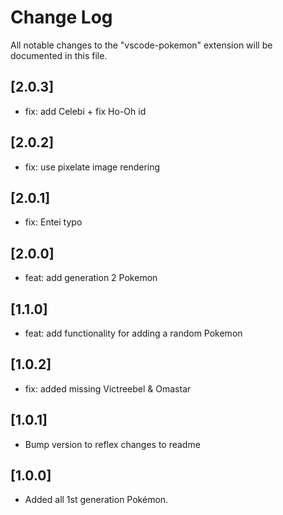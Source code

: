 # Change Log

All notable changes to the "vscode-pokemon" extension will be documented in this file.

## [2.0.3]

- fix: add Celebi + fix Ho-Oh id

## [2.0.2]

- fix: use pixelate image rendering

## [2.0.1]

- fix: Entei typo

## [2.0.0]

- feat: add generation 2 Pokemon

## [1.1.0]

- feat: add functionality for adding a random Pokemon

## [1.0.2]

- fix: added missing Victreebel & Omastar

## [1.0.1]

- Bump version to reflex changes to readme

## [1.0.0]

- Added all 1st generation Pokémon.
